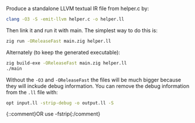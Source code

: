 Produce a standalone LLVM textual IR file from helper.c by:
```bash
clang -O3 -S -emit-llvm helper.c -o helper.ll
```

Then link it and run it with main. The simplest way to do this is:
```bash
zig run -OReleaseFast main.zig helper.ll
```
Alternately (to keep the generated executable):
```bash
zig build-exe -OReleaseFast main.zig helper.ll
./main
```

Without the `-O3` and `-OReleaseFast` the files will be much bigger
because they will inckude debug information. You can remove the debug
information from the `.ll` file with:
```bash
opt input.ll -strip-debug -o output.ll -S 
```
{::comment}OR use -fstrip{:/comment}


